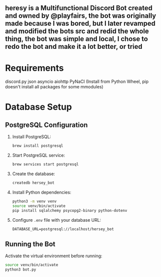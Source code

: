 ## heresy is a Multifunctional Discord Bot created and owned by @playfairs, the bot was originally made because I was bored, but I later revamped and modified the bots src and redid the whole thing, the bot was simple and local, I chose to redo the bot and make it a lot better, or tried


# Requirements

discord.py
json
asyncio
aiohttp
PyNaCl (Install from Python Wheel, pip doesn't install all packages for some mmodules)

# Database Setup

## PostgreSQL Configuration

1. Install PostgreSQL:
   ```bash
   brew install postgresql
   ```

2. Start PostgreSQL service:
   ```bash
   brew services start postgresql
   ```

3. Create the database:
   ```bash
   createdb hersey_bot
   ```

4. Install Python dependencies:
   ```bash
   python3 -m venv venv
   source venv/bin/activate
   pip install sqlalchemy psycopg2-binary python-dotenv
   ```

5. Configure `.env` file with your database URL:
   ```
   DATABASE_URL=postgresql://localhost/hersey_bot
   ```

## Running the Bot

Activate the virtual environment before running:
```bash
source venv/bin/activate
python3 bot.py
```
